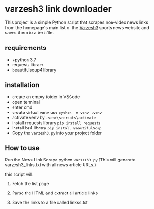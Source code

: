 # varzesh3 link downloader
This project is a simple Python script that scrapes non-video news links from the homepage's main list of the [Varzesh3](gttps://varzesh3.com) sports news website and saves them to a text file.
## requirements
- +python 3.7
- requests library
- beautifulsoup4 library
## installation
- create an empty folder in VSCode
- open terminal
- enter cmd
- create virtual venv use `python -m venv .venv`
- activate venv by `.venv\srcripts\activate`
- install requests library `pip install requests`
- install bs4 library `pip install BeautifulSoup`
- Copy the `varzesh3.py` into your project folder
## How to use
Run the News Link Scrape python `varzesh3.py`
(This will generate varzesh3_links.txt with all news article URLs.)

this script will:
1. Fetch the list page

2. Parse the HTML and extract all article links

3. Save the links to a file called linkss.txt
